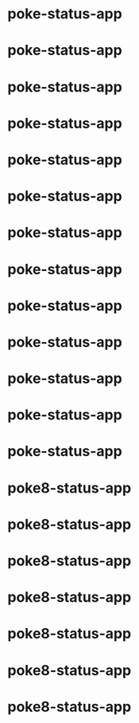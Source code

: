 # poke-status-app
# poke-status-app
# poke-status-app
# poke-status-app
# poke-status-app
# poke-status-app
# poke-status-app
# poke-status-app
# poke-status-app
# poke-status-app
# poke-status-app
# poke-status-app
# poke-status-app
# poke8-status-app
# poke8-status-app
# poke8-status-app
# poke8-status-app
# poke8-status-app
# poke8-status-app
# poke8-status-app
